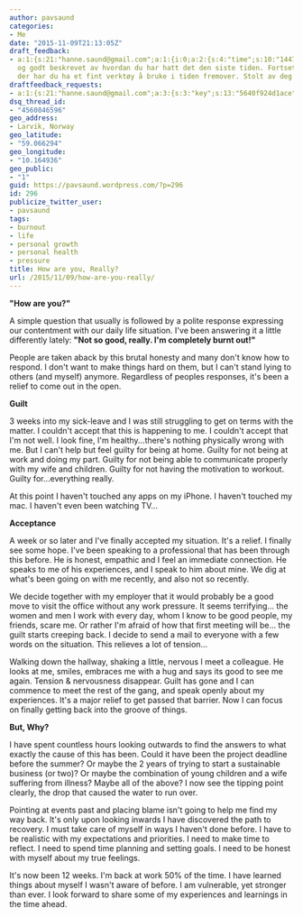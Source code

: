```yaml
---
author: pavsaund
categories:
- Me
date: "2015-11-09T21:13:05Z"
draft_feedback:
- a:1:{s:21:"hanne.saund@gmail.com";a:1:{i:0;a:2:{s:4:"time";s:10:"1447099323";s:7:"content";s:168:"Ærlig
  og godt beskrevet av hvordan du har hatt det den siste tiden. Fortsett med skrivingen,for
  der har du ha et fint verktøy å bruke i tiden fremover. Stolt av deg!";}}}
draftfeedback_requests:
- a:1:{s:21:"hanne.saund@gmail.com";a:3:{s:3:"key";s:13:"5640f924d1ace";s:4:"time";s:10:"1447098660";s:7:"user_id";s:7:"7638579";}}
dsq_thread_id:
- "4560846596"
geo_address:
- Larvik, Norway
geo_latitude:
- "59.066294"
geo_longitude:
- "10.164936"
geo_public:
- "1"
guid: https://pavsaund.wordpress.com/?p=296
id: 296
publicize_twitter_user:
- pavsaund
tags:
- burnout
- life
- personal growth
- personal health
- pressure
title: How are you, Really?
url: /2015/11/09/how-are-you-really/
---
```


<strong>"How are you?"</strong>

A simple question that usually is followed by a polite response expressing our contentment with our daily life situation. I've been answering it a little differently lately: <strong>"Not so good, really. I'm completely burnt out!"</strong>

People are taken aback by this brutal honesty and many don't know how to respond. I don't want to make things hard on them, but I can't stand lying to others (and myself) anymore. Regardless of peoples responses, it's been a relief to come out in the open.<!--more-->

<strong>Guilt</strong>

3 weeks into my sick-leave and I was still struggling to get on terms with the matter. I couldn't accept that this is happening to me. I couldn't accept that I'm not well. I look fine, I'm healthy...there's nothing physically wrong with me. But I can't help but feel guilty for being at home. Guilty for not being at work and doing my part. Guilty for not being able to communicate properly with my wife and children. Guilty for not having the motivation to workout. Guilty for...everything really.

At this point I haven't touched any apps on my iPhone. I haven't touched my mac. I haven't even been watching TV...

<strong>Acceptance</strong>

A week or so later and I've finally accepted my situation. It's a relief. I finally see some hope. I've been speaking to a professional that has been through this before. He is honest, empathic and I feel an immediate connection. He speaks to me of his experiences, and I speak to him about mine. We dig at what's been going on with me recently, and also not so recently.

We decide together with my employer that it would probably be a good move to visit the office without any work pressure. It seems terrifying... the women and men I work with every day, whom I know to be good people, my friends, scare me. Or rather I'm afraid of how that first meeting will be... the guilt starts creeping back. I decide to send a mail to everyone with a few words on the situation. This relieves a lot of tension...

Walking down the hallway, shaking a little, nervous I meet a colleague. He looks at me, smiles, embraces me with a hug and says its good to see me again. Tension &amp; nervousness disappear. Guilt has gone and I can commence to meet the rest of the gang, and speak openly about my experiences. It's a major relief to get passed that barrier. Now I can focus on finally getting back into the groove of things.

<strong>But, Why?</strong>

I have spent countless hours looking outwards to find the answers to what exactly the cause of this has been. Could it have been the project deadline before the summer? Or maybe the 2 years of trying to start a sustainable business (or two)? Or maybe the combination of young children and a wife suffering from illness? Maybe all of the above? I now see the tipping point clearly, the drop that caused the water to run over.

Pointing at events past and placing blame isn't going to help me find my way back. It's only upon looking inwards I have discovered the path to recovery. I must take care of myself in ways I haven't done before. I have to be realistic with my expectations and priorities. I need to make time to reflect. I need to spend time planning and setting goals. I need to be honest with myself about my true feelings.

It's now been 12 weeks. I'm back at work 50% of the time. I have learned things about myself I wasn't aware of before. I am vulnerable, yet stronger than ever. I look forward to share some of my experiences and learnings in the time ahead.